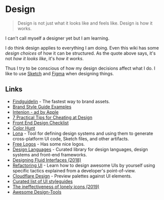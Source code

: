 # Design

> Design is not just what it looks like and feels like. Design is how it works.

I can't call myself a designer yet but I am learning.

I do think design applies to everything I am doing. Even this wiki has some _design choices_ of how it can be structured. As the quote above says, it's not _how it looks like_, it's _how it works_.

Thus I try to be conscious of how my design decisions affect what I do. I like to use [Sketch](https://www.sketchapp.com) and [Figma](https://www.figma.com) when designing things.

## Links

- [Findguidelin](http://www.findguidelin.es/) - The fastest way to brand assets.
- [Brand Style Guide Examples](https://saijogeorge.com/brand-style-guide-examples/)
- [Intenion - ad by Apple](https://www.youtube.com/watch?v=LcGPI2tV2yY)
- [7 Practical Tips for Cheating at Design](https://medium.com/refactoring-ui/7-practical-tips-for-cheating-at-design-40c736799886)
- [Front End Design Checklist](https://github.com/thedaviddias/Front-End-Design-Checklist#readme)
- [Color Hunt](http://colorhunt.co/)
- [Lona](https://github.com/airbnb/Lona) - Tool for defining design systems and using them to generate cross-platform UI code, Sketch files, and other artifacts.
- [Free Logos](https://github.com/arasatasaygin/openlogos#readme) - Has some nice logos.
- [Design Languages](https://design-languages.com/) - Curated library for design languages, design systems and front-end frameworks.
- [Designing Fluid Interfaces (2018)](https://developer.apple.com/videos/play/wwdc2018/803/)
- [Refactoring UI](https://refactoringui.com/) - Learn how to design awesome UIs by yourself using specific tactics explained from a developer's point-of-view.
- [Cloudflare Design](https://cloudflare.design/color/) - Preview palettes against UI elements.
- [Curated list of UI styleguides](https://github.com/streamich/awesome-styleguides#readme)
- [The ineffectiveness of lonely icons (2019)](https://mattwilcox.net/musing/the-ineffectiveness-of-icons)
- [Awesome Design-Tools](https://github.com/LisaDziuba/Awesome-Design-Tools#readme)
